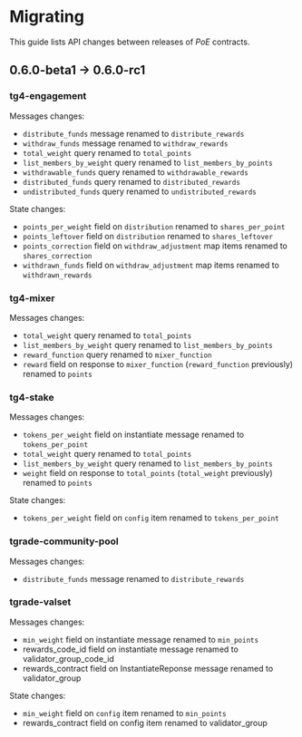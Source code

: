 # Migrating

This guide lists API changes between releases of *PoE* contracts.

## 0.6.0-beta1 -> 0.6.0-rc1

### tg4-engagement

Messages changes:

* `distribute_funds` message renamed to `distribute_rewards`
* `withdraw_funds` message renamed to `withdraw_rewards`
* `total_weight` query renamed to `total_points`
* `list_members_by_weight` query renamed to `list_members_by_points`
* `withdrawable_funds` query renamed to `withdrawable_rewards`
* `distributed_funds` query renamed to `distributed_rewards`
* `undistributed_funds` query renamed to `undistributed_rewards`

State changes:

* `points_per_weight` field on `distribution` renamed to `shares_per_point`
* `points_leftover` field on `distribution` renamed to `shares_leftover`
* `points_correction` field on `withdraw_adjustment` map items renamed to `shares_correction`
* `withdrawn_funds` field on `withdraw_adjustment` map items renamed to `withdrawn_rewards`

### tg4-mixer

Messages changes:

* `total_weight` query renamed to `total_points`
* `list_members_by_weight` query renamed to `list_members_by_points`
* `reward_function` query renamed to `mixer_function`
* `reward` field on response to `mixer_function` (`reward_function` previously)
  renamed to `points`

### tg4-stake

Messages changes:

* `tokens_per_weight` field on instantiate message renamed to `tokens_per_point`
* `total_weight` query renamed to `total_points`
* `list_members_by_weight` query renamed to `list_members_by_points`
* `weight` field on response to `total_points` (`total_weight` previously)
  renamed to `points`

State changes:

* `tokens_per_weight` field on `config` item renamed to `tokens_per_point`

### tgrade-community-pool

Messages changes:

* `distribute_funds` message renamed to `distribute_rewards`

### tgrade-valset

Messages changes:

* `min_weight` field on instantiate message renamed to `min_points`
* rewards_code_id field on instantiate message renamed to validator_group_code_id
* rewards_contract field on InstantiateReponse message renamed to validator_group


State changes:

* `min_weight` field on `config` item renamed to `min_points`
* rewards_contract field on config item renamed to validator_group

